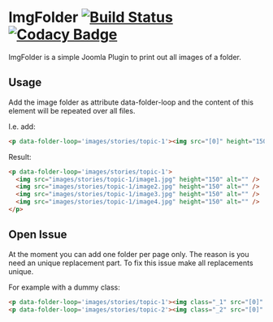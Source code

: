 # ImgFolder [![Build Status](https://travis-ci.org/admiralsmaster/ImgFolder.svg?branch=master)](https://travis-ci.org/admiralsmaster/ImgFolder) [![Codacy Badge](https://api.codacy.com/project/badge/Grade/c875fa21969246d5b9706690a25f4bbf)](https://www.codacy.com/app/github-ariel/ImgFolder?utm_source=github.com&amp;utm_medium=referral&amp;utm_content=admiralsmaster/ImgFolder&amp;utm_campaign=Badge_Grade)

ImgFolder is a simple Joomla Plugin to print out all images of a folder.

Usage
--------------

Add the image folder as attribute data-folder-loop and the content of this element will be repeated over all files.

I.e. add:

```html
<p data-folder-loop='images/stories/topic-1'><img src="[0]" height="150" alt="" /></p>
```

Result:

```html
<p data-folder-loop='images/stories/topic-1'>
  <img src="images/stories/topic-1/image1.jpg" height="150" alt="" />
  <img src="images/stories/topic-1/image2.jpg" height="150" alt="" />
  <img src="images/stories/topic-1/image3.jpg" height="150" alt="" />
  <img src="images/stories/topic-1/image4.jpg" height="150" alt="" />
</p>
```

Open Issue
-----------------

At the moment you can add one folder per page only. The reason is you need an unique replacement part. To fix this issue make all replacements unique.

For example with a dummy class:

```html
<p data-folder-loop='images/stories/topic-1'><img class="_1" src="[0]" height="150" alt="" /></p>
<p data-folder-loop='images/stories/topic-2'><img class="_2" src="[0]" height="150" alt="" /></p>
```
